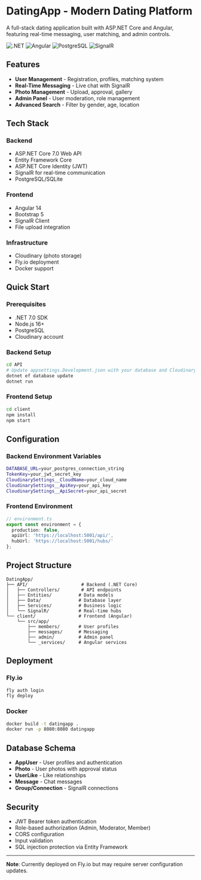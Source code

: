 # DatingApp - Modern Dating Platform

A full-stack dating application built with ASP.NET Core and Angular, featuring real-time messaging, user matching, and admin controls.

![.NET](https://img.shields.io/badge/.NET-7.0-purple)
![Angular](https://img.shields.io/badge/Angular-14-red)
![PostgreSQL](https://img.shields.io/badge/PostgreSQL-13-blue)
![SignalR](https://img.shields.io/badge/SignalR-Real--time-green)

## Features

- **User Management** - Registration, profiles, matching system
- **Real-Time Messaging** - Live chat with SignalR
- **Photo Management** - Upload, approval, gallery
- **Admin Panel** - User moderation, role management
- **Advanced Search** - Filter by gender, age, location

## Tech Stack

### Backend
- ASP.NET Core 7.0 Web API
- Entity Framework Core
- ASP.NET Core Identity (JWT)
- SignalR for real-time communication
- PostgreSQL/SQLite

### Frontend
- Angular 14
- Bootstrap 5
- SignalR Client
- File upload integration

### Infrastructure
- Cloudinary (photo storage)
- Fly.io deployment
- Docker support

## Quick Start

### Prerequisites
- .NET 7.0 SDK
- Node.js 16+
- PostgreSQL
- Cloudinary account

### Backend Setup
```bash
cd API
# Update appsettings.Development.json with your database and Cloudinary credentials
dotnet ef database update
dotnet run
```

### Frontend Setup
```bash
cd client
npm install
npm start
```

## Configuration

### Backend Environment Variables
```bash
DATABASE_URL=your_postgres_connection_string
TokenKey=your_jwt_secret_key
CloudinarySettings__CloudName=your_cloud_name
CloudinarySettings__ApiKey=your_api_key
CloudinarySettings__ApiSecret=your_api_secret
```

### Frontend Environment
```typescript
// environment.ts
export const environment = {
  production: false,
  apiUrl: 'https://localhost:5001/api/',
  hubUrl: 'https://localhost:5001/hubs/'
};
```

## Project Structure
```
DatingApp/
├── API/                    # Backend (.NET Core)
│   ├── Controllers/        # API endpoints
│   ├── Entities/          # Data models
│   ├── Data/              # Database layer
│   ├── Services/          # Business logic
│   └── SignalR/           # Real-time hubs
└── client/                # Frontend (Angular)
    └── src/app/
        ├── members/       # User profiles
        ├── messages/      # Messaging
        ├── admin/         # Admin panel
        └── _services/     # Angular services
```

## Deployment

### Fly.io
```bash
fly auth login
fly deploy
```

### Docker
```bash
docker build -t datingapp .
docker run -p 8080:8080 datingapp
```

## Database Schema

- **AppUser** - User profiles and authentication
- **Photo** - User photos with approval status
- **UserLike** - Like relationships
- **Message** - Chat messages
- **Group/Connection** - SignalR connections

## Security

- JWT Bearer token authentication
- Role-based authorization (Admin, Moderator, Member)
- CORS configuration
- Input validation
- SQL injection protection via Entity Framework

---

**Note**: Currently deployed on Fly.io but may require server configuration updates.

